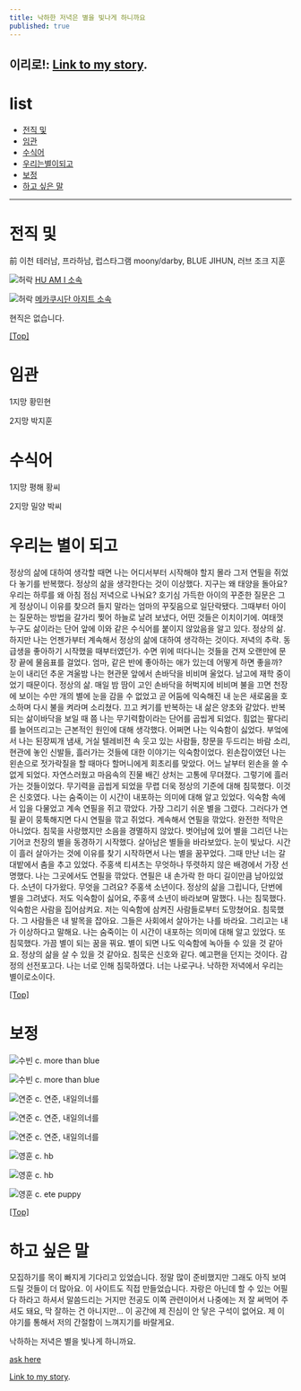 ```yaml
---
title: 낙하한 저녁은 별을 빛나게 하니까요
published: true
---
```



## 이리로!: [Link to my story](https://story.kakao.com/_GUl9C9/FCmPEKzyHq0).




# <a name="top"></a>list

* [전직 및](#첫번째)
* [임관](#임관)
* [수식어](#수식어)
* [우리는별이되고](#두번째)
* [보정](#세번째)
* [하고 싶은 말](#마지막)




***




# <a name="첫번째"></a>전직 및


前 이천 테러남, 프라하남, 럽스타그램 moony/darby, BLUE JIHUN, 러브 조크 지훈


![허락](https://img1.daumcdn.net/thumb/R1280x0/?scode=mtistory2&fname=https%3A%2F%2Fk.kakaocdn.net%2Fdn%2FEPyNg%2FbtqCAOWAtg5%2FrEKfFLltpf1nR30JIpPId0%2Fimg.jpg)
[HU AM I 소속](https://story.kakao.com/jzkk)

![허락](https://img1.daumcdn.net/thumb/R1280x0/?scode=mtistory2&fname=https%3A%2F%2Fk.kakaocdn.net%2Fdn%2FFBg3S%2FbtqCzBKjjLU%2FckSKG0spWYNAD61YIYe6Pk%2Fimg.jpg)
[메카쿠시단 아지트 소속](https://story.kakao.com/_k9NzU9)



현직은 없습니다.


 [[Top]](#top)


# <a name="임관"></a>임관

1지망 황민현

2지망 박지훈


# <a name="수식어"></a>수식어

1지망 평해 황씨

2지망 밀양 박씨


# <a name="두번째"></a>우리는 별이 되고


정상의 삶에 대하여 생각할 때면 나는 어디서부터 시작해야 할지 몰라 그저 연필을 쥐었다 놓기를 반복했다. 정상의 삶을 생각한다는 것이 이상했다. 지구는 왜 태양을 돌아요? 우리는 하루를 왜 아침 점심 저녁으로 나눠요? 호기심 가득한 아이의 꾸준한 질문은 그게 정상이니 이유를 찾으려 들지 말라는 엄마의 꾸짖음으로 일단락됐다. 그때부터 아이는 질문하는 방법을 갈가리 찢어 하늘로 날려 보냈다, 어떤 것들은 이치이기에. 여태껏 누구도 삶이라는 단어 앞에 이와 같은 수식어를 붙이지 않았음을 알고 있다. 정상의 삶. 하지만 나는 언젠가부터 계속해서 정상의 삶에 대하여 생각하는 것이다. 저녁의 추락. 동급생을 좋아하기 시작했을 때부터였던가. 수면 위에 떠다니는 것들을 건져 오랜만에 문장 끝에 물음표를 걸었다. 엄마, 같은 반에 좋아하는 애가 있는데 어떻게 하면 좋을까? 눈이 내리던 추운 겨울밤 나는 현관문 앞에서 손바닥을 비비며 울었다. 남고에 재학 중이었기 때문이다. 정상의 삶. 매일 밤 땀이 고인 손바닥을 허벅지에 비비며 불을 끄면 천장에 보이는 수만 개의 별에 눈을 감을 수 없었고 곧 어둠에 익숙해진 내 눈은 새로움을 호소하며 다시 불을 켜라며 소리쳤다. 끄고 켜기를 반복하는 내 삶은 양초와 같았다. 반복되는 삶이바닥을 보일 때 쯤 나는 무기력함이라는 단어를 곱씹게 되었다. 힘없는 팔다리를 늘어뜨리고는 근본적인 원인에 대해 생각했다. 어쩌면 나는 익숙함이 싫었다. 부엌에서 나는 된장찌개 냄새, 거실 텔레비전 속 웃고 있는 사람들, 창문을 두드리는 바람 소리, 현관에 놓인 신발들, 흘러가는 것들에 대한 이야기는 익숙함이었다. 왼손잡이였던 나는 왼손으로 젓가락질을 할 때마다 할머니에게 회초리를 맞았다. 어느 날부터 왼손을 쓸 수 없게 되었다. 자연스러웠고 마음속의 진물 배긴 상처는 고통에 무뎌졌다. 그렇기에 흘러가는 것들이었다. 무기력을 곱씹게 되었을 무렵 더욱 정상의 기준에 대해 침묵했다. 이것은 신호였다. 나는 숨죽이는 이 시간이 내포하는 의미에 대해 알고 있었다. 익숙함 속에서 입을 다물었고 계속 연필을 쥐고 깎았다. 가장 그리기 쉬운 별을 그렸다. 그러다가 연필 끝이 뭉툭해지면 다시 연필을 깎고 쥐었다. 계속해서 연필을 깎았다. 완전한 적막은 아니었다. 침묵을 사랑했지만 소음을 경멸하지 않았다. 벗어남에 있어 별을 그리던 나는 기어코 천장의 별을 동경하기 시작했다. 살아남은 별들을 바라보았다. 눈이 빛났다. 시간이 흘러 살아가는 것에 이유를 찾기 시작하면서 나는 별을 꿈꾸었다. 그때 만난 너는 갈대밭에서 춤을 추고 있었다. 주홍색 티셔츠는 무엇하나 뚜렷하지 않은 배경에서 가장 선명했다. 나는 그곳에서도 연필을 깎았다. 연필은 내 손가락 한 마디 길이만큼 남아있었다. 소년이 다가왔다. 무엇을 그려요? 주홍색 소년이다. 정상의 삶을 그립니다, 단번에 별을 그려냈다. 저도 익숙함이 싫어요, 주홍색 소년이 바라보며 말했다. 나는 침묵했다. 익숙함은 사람을 집어삼켜요. 저는 익숙함에 삼켜진 사람들로부터 도망쳤어요. 침묵했다. 그 사람들은 내 발목을 잡아요. 그들은 사회에서 살아가는 나를 바라요. 그리고는 내가 이상하다고 말해요. 나는 숨죽이는 이 시간이 내포하는 의미에 대해 알고 있었다. 또 침묵했다. 가끔 별이 되는 꿈을 꿔요. 별이 되면 나도 익숙함에 녹아들 수 있을 것 같아요. 정상의 삶을 살 수 있을 것 같아요. 침묵은 신호와 같다. 예고편을 던지는 것이다. 감정의 선전포고다. 나는 너로 인해 침묵하였다. 너는 나로구나. 낙하한 저녁에서 우리는 별이로소이다.


[[Top]](#top)


# <a name="세번째"></a>보정

![수빈](https://k.kakaocdn.net/dn/oz4BV/btqCoRfRVPU/ui0ZdrQDY3mwHQZGea9dB0/img.jpg)
 c. more than blue
 
![수빈](https://k.kakaocdn.net/dn/evyKjj/btqCrj3SXCd/s8lQIvb4yKIYtHg9lAQyY1/img.jpg)
 c. more than blue
 
![연준](https://k.kakaocdn.net/dn/IoKpr/btqCtYSeB3K/SZmLzfYBSOz1Kz9golgb11/img.jpg)
 c. 연준, 내일의너를

![연준](https://k.kakaocdn.net/dn/lTv15/btqCtXTj5B1/aTRgDykwh6KwlesC3OAka1/img.jpg)
 c. 연준, 내일의너를

![연준](https://k.kakaocdn.net/dn/m2SNZ/btqCrPOY44b/UfUhfk8AVyaN4Cikwjn7ZK/img.jpg)
 c. 연준, 내일의너를

![영훈](https://k.kakaocdn.net/dn/b3VA3A/btqCsH4fHJm/bkmQkokJg7NikQA20pYGa0/img.jpg)
 c. hb
 
![영훈](https://k.kakaocdn.net/dn/byY70X/btqCrkhpkAd/xCWZG5fWfgltHVeT1AQpn0/img.jpg)
 c. hb

![영훈](https://k.kakaocdn.net/dn/ogTYf/btqCtY5KNeT/LCVx80OBRpKFmwZYA4QUm1/img.jpg)
 c. ete puppy
 

 [[Top]](#top)
 
 

# <a name="마지막"></a>하고 싶은 말

모집하기를 목이 빠지게 기다리고 있었습니다. 정말 많이 준비했지만 그래도 아직 보여 드릴 것들이 더 많아요.
이 사이트도 직접 만들었습니다. 자랑은 아닌데 할 수 있는 어필 다 하라고 하셔서 말씀드리는 거지만 전공도 이쪽 관련이어서 나중에는 저 잘 써먹어 주셔도 돼요, 막 잘하는 건 아니지만... 이 공간에 제 진심이 안 닿은 구석이 없어요.
제 이야기를 통해서 저의 간절함이 느껴지기를 바랄게요.


낙하하는 저녁은 별을 빛나게 하니까요.

[ask here](https://asked.kr/optimhwang)


[Link to my story](https://story.kakao.com/_GUl9C9).



